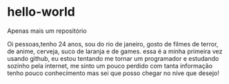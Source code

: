 # hello-world
Apenas mais um repositório 


Oi pessoas,tenho 24 anos, sou do rio de janeiro, gosto de filmes de terror, de anime, cerveja, suco de laranja e de games.
 essa é a minha primeira vez usando  github, eu estou tentando me tornar um programador e estudando sozinho pela internet, me sinto um pouco perdido com tanta informação tenho pouco conhecimento mas sei que posso chegar no níve que desejo! 
